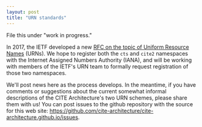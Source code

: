 ```yaml
---
layout: post
title: "URN standards"
---
```


File this under "work in progress."

In 2017, the IETF developed a new [RFC on the topic of Uniform Resource Names](https://tools.ietf.org/html/rfc8141) (URNs).  We hope to register both the `cts` and `cite2` namespaces with the  Internet Assigned Numbers Authority (IANA), and will be working with members of the IETF's URN team to formally request registration of those two namespaces.


We'll post news here as the process develops.  In the meantime, if you have comments or suggestions about the current somewhat informal descriptions of the CITE Architecture's two URN schemes, please share them with us!  You can post issues to the github repository with the source for this web site:  <https://github.com/cite-architecture/cite-architecture.github.io/issues>.  

